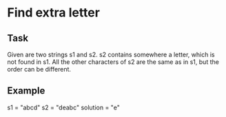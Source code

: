 # Find extra letter

## Task

Given are two strings s1 and s2.
s2 contains somewhere a letter, which is not found in s1. All the other characters of s2 are the same as in s1, but the order can be different.

## Example

s1 = "abcd"
s2 = "deabc"
solution = "e"
